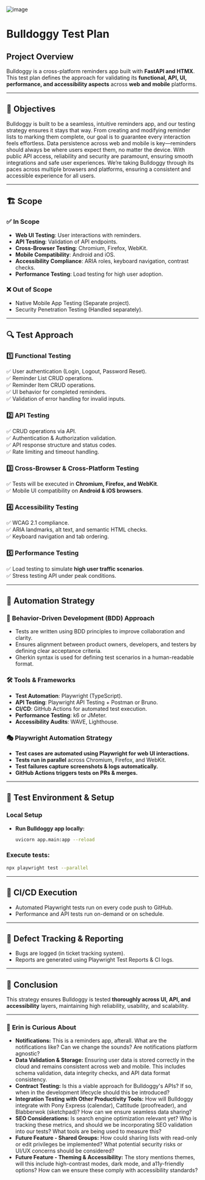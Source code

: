 ![image](https://github.com/user-attachments/assets/a202cd0e-8735-443c-9b6c-f522028d5c1c) 
# **Bulldoggy Test Plan**
## **Project Overview**
Bulldoggy is a cross-platform reminders app built with **FastAPI and HTMX**. This test plan defines the approach for validating its **functional, API, UI, performance, and accessibility aspects** across **web and mobile** platforms.

---

## 🎯 **Objectives**
Bulldoggy is built to be a seamless, intuitive reminders app, and our testing strategy ensures it stays that way. From creating and modifying reminder lists to marking them complete, our goal is to guarantee every interaction feels effortless. Data persistence across web and mobile is key—reminders should always be where users expect them, no matter the device. With public API access, reliability and security are paramount, ensuring smooth integrations and safe user experiences. We’re taking Bulldoggy through its paces across multiple browsers and platforms, ensuring a consistent and accessible experience for all users.

---

## 🏗️ **Scope**
### ✅ **In Scope**
- **Web UI Testing**: User interactions with reminders.
- **API Testing**: Validation of API endpoints.
- **Cross-Browser Testing**: Chromium, Firefox, WebKit.
- **Mobile Compatibility**: Android and iOS.
- **Accessibility Compliance**: ARIA roles, keyboard navigation, contrast checks.
- **Performance Testing**: Load testing for high user adoption.

### ❌ **Out of Scope**
- Native Mobile App Testing (Separate project).
- Security Penetration Testing (Handled separately).

---

## 🔍 **Test Approach**
### 1️⃣ **Functional Testing**
✅ User authentication (Login, Logout, Password Reset).  
✅ Reminder List CRUD operations.  
✅ Reminder Item CRUD operations.  
✅ UI behavior for completed reminders.  
✅ Validation of error handling for invalid inputs.  

### 2️⃣ **API Testing**
✅ CRUD operations via API.  
✅ Authentication & Authorization validation.  
✅ API response structure and status codes.  
✅ Rate limiting and timeout handling.  

### 3️⃣ **Cross-Browser & Cross-Platform Testing**
✅ Tests will be executed in **Chromium, Firefox, and WebKit**.  
✅ Mobile UI compatibility on **Android & iOS browsers**.  

### 4️⃣ **Accessibility Testing**
✅ WCAG 2.1 compliance.  
✅ ARIA landmarks, alt text, and semantic HTML checks.  
✅ Keyboard navigation and tab ordering.  

### 5️⃣ **Performance Testing**
✅ Load testing to simulate **high user traffic scenarios**.  
✅ Stress testing API under peak conditions.  

---

## 🚀 **Automation Strategy**
### 🧩 **Behavior-Driven Development (BDD) Approach**
- Tests are written using BDD principles to improve collaboration and clarity.
- Ensures alignment between product owners, developers, and testers by defining clear acceptance criteria.
- Gherkin syntax is used for defining test scenarios in a human-readable format.

### 🛠️ **Tools & Frameworks**
- **Test Automation**: Playwright (TypeScript).
- **API Testing**: Playwright API Testing + Postman or Bruno.
- **CI/CD**: GitHub Actions for automated test execution.
- **Performance Testing**: k6 or JMeter.
- **Accessibility Audits**: WAVE, Lighthouse.

### 🎭 **Playwright Automation Strategy**
- **Test cases are automated using Playwright for web UI interactions.**
- **Tests run in parallel** across Chromium, Firefox, and WebKit.
- **Test failures capture screenshots & logs automatically.**
- **GitHub Actions triggers tests on PRs & merges.**

---

## 📌 **Test Environment & Setup**
### **Local Setup**
- **Run Bulldoggy app locally:**
  ```sh
  uvicorn app.main:app --reload
  ```
### **Execute tests:**
  ```sh
  npx playwright test --parallel
  ```

---

## 🏁 **CI/CD Execution**
- Automated Playwright tests run on every code push to GitHub.
- Performance and API tests run on-demand or on schedule.

---

## 🔄 **Defect Tracking & Reporting**
- Bugs are logged (in ticket tracking system).
- Reports are generated using Playwright Test Reports & CI logs.

---

## 🧘 **Conclusion**
This strategy ensures Bulldoggy is tested **thoroughly across UI, API, and accessibility** layers, maintaining high reliability, usability, and scalability.

---

### 🧐 **Erin is Curious About**
- **Notifications:** This is a reminders app, afterall. What are the notifications like? Can we change the sounds? Are notifications platform agnostic?
- **Data Validation & Storage:** Ensuring user data is stored correctly in the cloud and remains consistent across web and mobile. This includes schema validation, data integrity checks, and API data format consistency.
- **Contract Testing:** Is this a viable approach for Bulldoggy's APIs? If so, when in the development lifecycle should this be introduced?
- **Integration Testing with Other Productivity Tools:** How will Bulldoggy integrate with Pony Express (calendar), Cattitude (proofreader), and Blabberwok (sketchpad)? How can we ensure seamless data sharing?
- **SEO Considerations:** Is search engine optimization relevant yet? Who is tracking these metrics, and should we be incorporating SEO validation into our tests? What tools are being used to measure this?
- **Future Feature - Shared Groups:** How could sharing lists with read-only or edit privileges be implemented? What potential security risks or UI/UX concerns should be considered?
- **Future Feature - Theming & Accessibility:** The story mentions themes, will this include high-contrast modes, dark mode, and a11y-friendly options? How can we ensure these comply with accessibility standards?
